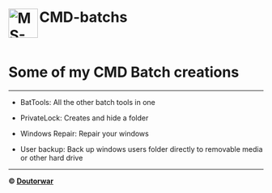 # CMD-batchs <img align="left" width="58px" alt="MS-DOS" src="https://icons.iconarchive.com/icons/harwen/pleasant/256/MS-DOS-Batch-File-icon.png" />

<br>

<h1> Some of my CMD Batch creations </h1>

---

- BatTools: All the other batch tools in one

- PrivateLock: Creates and hide a folder

- Windows Repair: Repair your windows

- User backup: Back up windows users folder directly to removable media or other hard drive

---

**© [Doutorwar](https://github.com/Doutorwar)**
